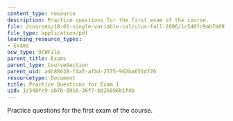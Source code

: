 ```yaml
---
content_type: resource
description: Practice questions for the first exam of the course.
file: /courses/18-01-single-variable-calculus-fall-2006/1c540fc9ab7b091636f7bd26896b1f4b_prexam1a.pdf
file_type: application/pdf
learning_resource_types:
- Exams
ocw_type: OCWFile
parent_title: Exams
parent_type: CourseSection
parent_uid: adc88628-f4af-afbd-2575-962ba651df76
resourcetype: Document
title: Practice Questions for Exam 1
uid: 1c540fc9-ab7b-0916-36f7-bd26896b1f4b
---
```

Practice questions for the first exam of the course.

